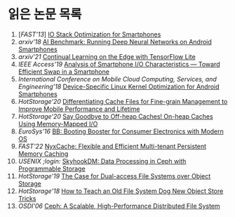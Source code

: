 # 읽은 논문 목록
01. [_FAST'13_] [IO Stack Optimization for Smartphones](https://www.usenix.org/conference/atc13/technical-sessions/presentation/jeong)  
02. _arxiv'18_ [AI Benchmark: Running Deep Neural Networks on Android Smartphones](https://arxiv.org/abs/1810.01109)  
03. _arxiv'21_ [Continual Learning on the Edge with TensorFlow Lite](https://arxiv.org/abs/2105.01946)  
04. _IEEE Access'19_ [Analysis of Smartphone I/O Characteristics — Toward Efficient Swap in a Smartphone](https://ieeexplore.ieee.org/document/8815732)  
05. _International Conference on Mobile Cloud Computing, Services, and Engineering'18_    [Device-Specific Linux Kernel Optimization for Android Smartphones](https://ieeexplore.ieee.org/document/8350440)  
06. _HotStorage'20_ [Differentiating Cache Files for Fine-grain Management to Improve Mobile Performance and Lifetime](https://www.usenix.org/conference/hotstorage20/presentation/liang)  
07. _HotStorage'20_ [Say Goodbye to Off-heap Caches! On-heap Caches Using Memory-Mapped I/O](https://www.usenix.org/conference/hotstorage20/presentation/kolokasis)  
08. _EuroSys'16_ [BB: Booting Booster for Consumer Electronics with Modern OS](https://dl.acm.org/doi/10.1145/2901318.2901320)  
09. _FAST'22_ [NyxCache: Flexible and Efficient Multi-tenant Persistent Memory Caching](https://www.usenix.org/conference/fast22/presentation/wu)  
10. _USENIX ;login:_ [SkyhookDM: Data Processing in Ceph with Programmable Storage](https://www.usenix.org/publications/login/summer2020/lefevre)  
11. _HotStorage'19_ [The Case for Dual-access File Systems over Object Storage](https://www.usenix.org/conference/hotstorage19/presentation/lillaney)  
12. _HotStorage'18_ [How to Teach an Old File System Dog New Object Store Tricks](https://www.usenix.org/conference/hotstorage18/presentation/lee)  
13. _OSDI'06_ [Ceph: A Scalable, High-Performance Distributed File System](https://www.usenix.org/legacy/events/osdi06/tech/full_papers/weil/weil_html/)

